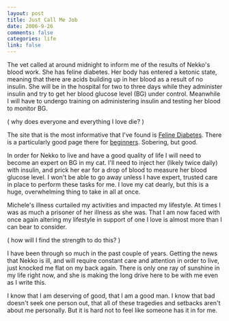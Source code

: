 ```yaml
--- 
layout: post
title: Just Call Me Job
date: 2006-9-26
comments: false
categories: life
link: false
---
```

The vet called at around midnight to inform me of the results of Nekko's blood work. She has feline diabetes. Her body has entered a ketonic state, meaning that there are acids building up in her blood as a result of no insulin. She will be in the hospital for two to three days while they administer insulin and try to get her blood glucose level (BG) under control. Meanwhile I will have to undergo training on administering insulin and testing her blood to monitor BG.

( why does everyone and everything I love die? )

The site that is the most informative that I've found is <a href="http://www.felinediabetes.com" title="Feline Diabetes">Feline Diabetes</a>. There is a particularly good page there for <a href="http://www.felinediabetes.com/dummies.htm" title="Diabetes in Cats for Beginners">beginners</a>. Sobering, but good.

In order for Nekko to live and have a good quality of life I will need to become an expert on BG in my cat. I'll need to inject her (likely twice daily) with insulin, and prick her ear for a drop of blood to measure her blood glucose level. I won't be able to go away unless I have expert, trusted care in place to perform these tasks for me. I love my cat dearly, but this is a huge, overwhelming thing to take in all at once.

Michele's illness curtailed my activities and impacted my lifestyle. At times I was as much a prisoner of her illness as she was. That I am now faced with once again altering my lifestyle in support of one I love is almost more than I can bear to consider.

( how will I find the strength to do this? )

I have been through so much in the past couple of years. Getting the news that Nekko is ill, and will require constant care and attention in order to live, just knocked me flat on my back again. There is only one ray of sunshine in my life right now, and she is making the long drive here to be with me even as I write this.

I know that I am deserving of good, that I am a good man. I know that bad doesn't seek one person out, that all of these tragedies and setbacks aren't about me personally. But it is hard not to feel like someone has it in for me.
